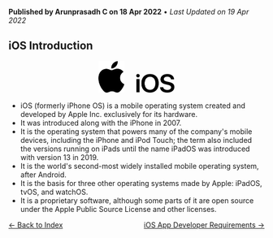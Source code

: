 **Published by Arunprasadh C on 18 Apr 2022** • *Last Updated on 19 Apr 2022*

## iOS Introduction
<p align="center">
  <img src="./assets/images/apple_Logo.png" height="10%" width="10%">
  &nbsp;&nbsp;&nbsp;&nbsp;
  <img src="./assets/images/iOS_Logo.png" height="15%" width="15%">
</p>

- iOS (formerly iPhone OS) is a mobile operating system created and developed by Apple Inc. exclusively for its hardware.
- It was introduced along with the iPhone in 2007. 
- It is the operating system that powers many of the company's mobile devices, including the iPhone and iPod Touch; the term also included the versions running on iPads until the name iPadOS was introduced with version 13 in 2019. 
- It is the world's second-most widely installed mobile operating system, after Android. 
- It is the basis for three other operating systems made by Apple: iPadOS, tvOS, and watchOS. 
- It is a proprietary software, although some parts of it are open source under the Apple Public Source License and other licenses.

<span style="float: left">
<a href="https://techinessoverloaded.github.io/iOSAppDevBasics/index.html">&larr; Back to Index</a>
</span>
<span style="float: right">
<a href="https://techinessoverloaded.github.io/iOSAppDevBasics/appdevreq.html">iOS App Developer Requirements &rarr;</a>
</span>
